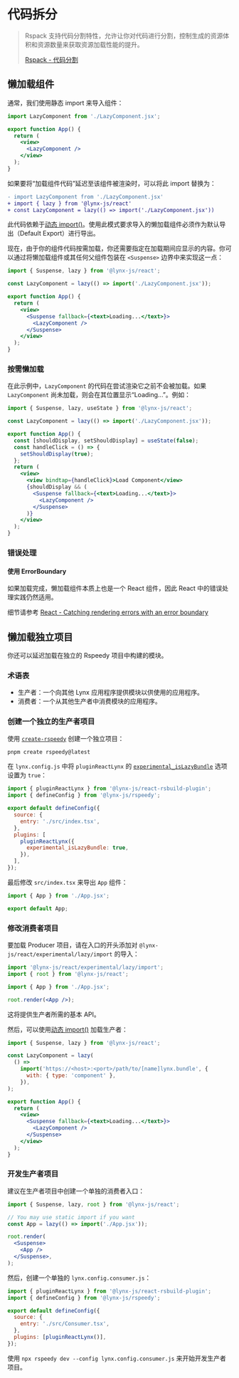 # 代码拆分

> Rspack 支持代码分割特性，允许让你对代码进行分割，控制生成的资源体积和资源数量来获取资源加载性能的提升。
>
> [Rspack - 代码分割](https://rspack.dev/zh/guide/optimization/code-splitting)

## 懒加载组件

通常，我们使用静态 import 来导入组件：

<!-- eslint-disable import/no-unresolved -->

```jsx
import LazyComponent from './LazyComponent.jsx';

export function App() {
  return (
    <view>
      <LazyComponent />
    </view>
  );
}
```

如果要将“加载组件代码”延迟至该组件被渲染时，可以将此 import 替换为：

<!-- eslint-disable import/no-unresolved -->

```diff
- import LazyComponent from './LazyComponent.jsx'
+ import { lazy } from '@lynx-js/react'
+ const LazyComponent = lazy(() => import('./LazyComponent.jsx'))
```

此代码依赖于[动态 import()](https://developer.mozilla.org/en-US/docs/Web/JavaScript/Reference/Operators/import)。使用此模式要求导入的懒加载组件必须作为默认导出（Default Export）进行导出。

现在，由于你的组件代码按需加载，你还需要指定在加载期间应显示的内容。你可以通过将懒加载组件或其任何父组件包装在 `<Suspense>` 边界中来实现这一点：

<!-- eslint-disable import/no-unresolved -->

```jsx title="src/App.tsx"
import { Suspense, lazy } from '@lynx-js/react';

const LazyComponent = lazy(() => import('./LazyComponent.jsx'));

export function App() {
  return (
    <view>
      <Suspense fallback={<text>Loading...</text>}>
        <LazyComponent />
      </Suspense>
    </view>
  );
}
```

### 按需懒加载

在此示例中，`LazyComponent` 的代码在尝试渲染它之前不会被加载。如果 `LazyComponent` 尚未加载，则会在其位置显示“Loading...”。例如：

<!-- eslint-disable import/no-unresolved -->

```jsx title="src/App.tsx"
import { Suspense, lazy, useState } from '@lynx-js/react';

const LazyComponent = lazy(() => import('./LazyComponent.jsx'));

export function App() {
  const [shouldDisplay, setShouldDisplay] = useState(false);
  const handleClick = () => {
    setShouldDisplay(true);
  };
  return (
    <view>
      <view bindtap={handleClick}>Load Component</view>
      {shouldDisplay && (
        <Suspense fallback={<text>Loading...</text>}>
          <LazyComponent />
        </Suspense>
      )}
    </view>
  );
}
```

### 错误处理

#### 使用 ErrorBoundary

如果加载完成，懒加载组件本质上也是一个 React 组件，因此 React 中的错误处理实践仍然适用。

细节请参考 [React - Catching rendering errors with an error boundary](https://react.dev/reference/react/Component#catching-rendering-errors-with-an-error-boundary)

## 懒加载独立项目

你还可以延迟加载在独立的 Rspeedy 项目中构建的模块。

### 术语表

- 生产者：一个向其他 Lynx 应用程序提供模块以供使用的应用程序。
- 消费者：一个从其他生产者中消费模块的应用程序。

### 创建一个独立的生产者项目

使用 [`create-rspeedy`](https://npmjs.com/create-rspeedy) 创建一个独立项目：

```bash
pnpm create rspeedy@latest
```

在 `lynx.config.js` 中将 `pluginReactLynx` 的 [`experimental_isLazyBundle`] 选项设置为 `true`：

```js
import { pluginReactLynx } from '@lynx-js/react-rsbuild-plugin';
import { defineConfig } from '@lynx-js/rspeedy';

export default defineConfig({
  source: {
    entry: './src/index.tsx',
  },
  plugins: [
    pluginReactLynx({
      experimental_isLazyBundle: true,
    }),
  ],
});
```

最后修改 `src/index.tsx` 来导出 `App` 组件：

<!-- eslint-disable-next-line import/no-unresolved -->

```js title="src/index.tsx"
import { App } from './App.jsx';

export default App;
```

### 修改消费者项目

要加载 Producer 项目，请在入口的开头添加对 `@lynx-js/react/experimental/lazy/import` 的导入：

<!-- eslint-disable import/no-unresolved -->

```jsx title="src/index.tsx"
import '@lynx-js/react/experimental/lazy/import';
import { root } from '@lynx-js/react';

import { App } from './App.jsx';

root.render(<App />);
```

这将提供生产者所需的基本 API。

然后，可以使用[动态 import()](https://developer.mozilla.org/en-US/docs/Web/JavaScript/Reference/Operators/import) 加载生产者：

<!-- eslint-disable import/no-unresolved -->

```jsx title="src/App.tsx"
import { Suspense, lazy } from '@lynx-js/react';

const LazyComponent = lazy(
  () =>
    import('https://<host>:<port>/path/to/[name]lynx.bundle', {
      with: { type: 'component' },
    }),
);

export function App() {
  return (
    <view>
      <Suspense fallback={<text>Loading...</text>}>
        <LazyComponent />
      </Suspense>
    </view>
  );
}
```

### 开发生产者项目

建议在生产者项目中创建一个单独的消费者入口：

<!-- eslint-disable import/no-unresolved -->

```jsx title="src/Consumer.tsx"
import { Suspense, lazy, root } from '@lynx-js/react';

// You may use static import if you want
const App = lazy(() => import('./App.jsx'));

root.render(
  <Suspense>
    <App />
  </Suspense>,
);
```

然后，创建一个单独的 `lynx.config.consumer.js`：

```js title="lynx.config.consumer.js"
import { pluginReactLynx } from '@lynx-js/react-rsbuild-plugin';
import { defineConfig } from '@lynx-js/rspeedy';

export default defineConfig({
  source: {
    entry: './src/Consumer.tsx',
  },
  plugins: [pluginReactLynx()],
});
```

使用 `npx rspeedy dev --config lynx.config.consumer.js` 来开始开发生产者项目。

[`experimental_isLazyBundle`]: ../../api/react-rsbuild-plugin.pluginreactlynxoptions.experimental_islazybundle
